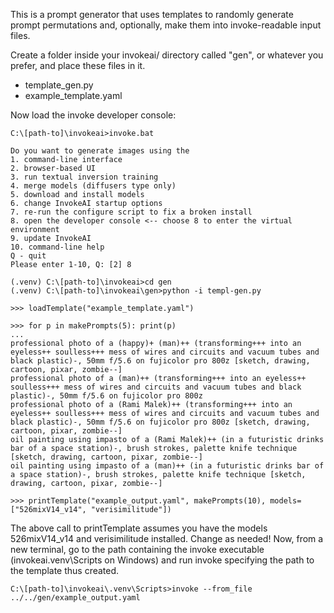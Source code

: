 This is a prompt generator that uses templates to randomly generate prompt permutations and, optionally, make them into invoke-readable input files.

Create a folder inside your invokeai/ directory called "gen", or whatever you prefer, and place these files in it.
- template_gen.py
- example_template.yaml

Now load the invoke developer console:

    C:\[path-to]\invokeai>invoke.bat
 
    Do you want to generate images using the
    1. command-line interface
    2. browser-based UI
    3. run textual inversion training
    4. merge models (diffusers type only)
    5. download and install models
    6. change InvokeAI startup options
    7. re-run the configure script to fix a broken install
    8. open the developer console <-- choose 8 to enter the virtual environment
    9. update InvokeAI
    10. command-line help
    Q - quit
    Please enter 1-10, Q: [2] 8

    (.venv) C:\[path-to]\invokeai>cd gen
    (.venv) C:\[path-to]\invokeai\gen>python -i templ-gen.py

    >>> loadTemplate("example_template.yaml")

    >>> for p in makePrompts(5): print(p)
    ...
    professional photo of a (happy)+ (man)++ (transforming+++ into an eyeless++ soulless+++ mess of wires and circuits and vacuum tubes and black plastic)-, 50mm f/5.6 on fujicolor pro 800z [sketch, drawing, cartoon, pixar, zombie--]
    professional photo of a (man)++ (transforming+++ into an eyeless++ soulless+++ mess of wires and circuits and vacuum tubes and black plastic)-, 50mm f/5.6 on fujicolor pro 800z
    professional photo of a (Rami Malek)++ (transforming+++ into an eyeless++ soulless+++ mess of wires and circuits and vacuum tubes and black plastic)-, 50mm f/5.6 on fujicolor pro 800z [sketch, drawing, cartoon, pixar, zombie--]
    oil painting using impasto of a (Rami Malek)++ (in a futuristic drinks bar of a space station)-, brush strokes, palette knife technique [sketch, drawing, cartoon, pixar, zombie--]
    oil painting using impasto of a (man)++ (in a futuristic drinks bar of a space station)-, brush strokes, palette knife technique [sketch, drawing, cartoon, pixar, zombie--]

    >>> printTemplate("example_output.yaml", makePrompts(10), models=["526mixV14_v14", "verisimilitude"])

The above call to printTemplate assumes you have the models 526mixV14_v14 and verisimilitude installed. Change as needed! Now, from a new terminal, go to the path containing the invoke executable (invokeai\.venv\Scripts on Windows) and run invoke specifying the path to the template thus created.

    C:\[path-to]\invokeai\.venv\Scripts>invoke --from_file ../../gen/example_output.yaml
